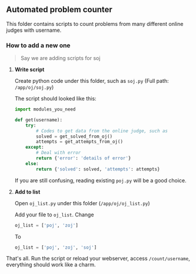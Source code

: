 ## Automated problem counter

This folder contains scripts to count problems from many different online judges with username.

### How to add a new one

> Say we are adding scripts for soj

1. __Write script__

	Create python code under this folder, such as `soj.py` (Full path: `/app/oj/soj.py`)

	The script should looked like this:
	```python
	import modules_you_need

	def get(username):
		try:
			# Codes to get data from the online judge, such as
			solved = get_solved_from_oj()
			attempts = get_attempts_from_oj()
		except:
			# Deal with error
			return {'error': 'details of error'}
		else:
			return {'solved': solved, 'attempts': attempts}
	```
	If you are still confusing, reading existing `poj.py` will be a good choice.

2. __Add to list__

	Open `oj_list.py` under this folder (`/app/oj/oj_list.py`)

	Add your file to `oj_list`. Change
	```python
	oj_list = ['poj', 'zoj']
	```
	To
	```python
	oj_list = ['poj', 'zoj', 'soj']
	```

That's all. Run the script or reload your webserver, access `/count/username`, everything should work like a charm.
